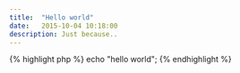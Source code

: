 ```yaml
---
title:  "Hello world"
date:   2015-10-04 10:18:00
description: Just because..
---
```



{% highlight php %}
echo "hello world";
{% endhighlight %}
